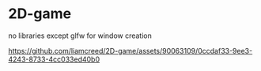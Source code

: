 # 2D-game
no libraries except glfw for window creation



https://github.com/liamcreed/2D-game/assets/90063109/0ccdaf33-9ee3-4243-8733-4cc033ed40b0

